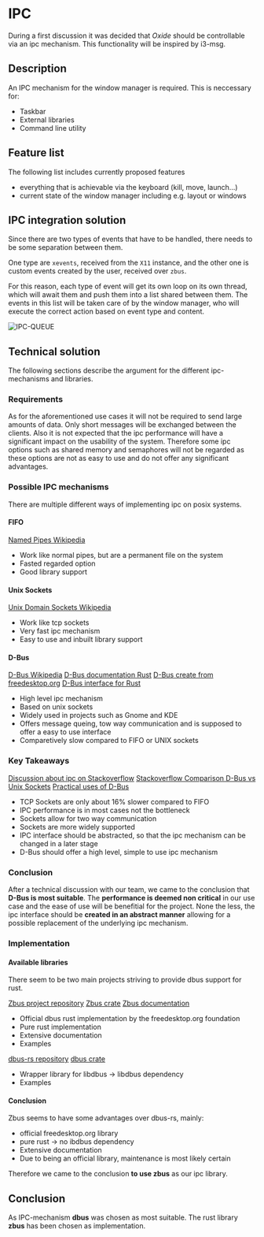 # IPC

During a first discussion it was decided that *Oxide* should be controllable via an ipc mechanism.
This functionality will be inspired by i3-msg.

## Description
An IPC mechanism for the window manager is required.
This is neccessary for:

* Taskbar
* External libraries
* Command line utility

## Feature list
The following list includes currently proposed features

* everything that is achievable via the keyboard (kill, move, launch...)
* current state of the window manager including e.g. layout or windows


## IPC integration solution

Since there are two types of events that have to be handled, there
needs to be some separation between them.

One type are `xevents`, received from the `X11` instance, and the other one
is custom events created by the user, received over `zbus`.

For this reason, each type of event will get its own loop on its own thread,
which will await them and push them into a list shared between them.
The events in this list will be taken care of by the window manager,
who will execute the correct action based on event type and content.

![IPC-QUEUE](ipc-queue.png)

## Technical solution
The following sections describe the argument for the different ipc-mechanisms and libraries.

### Requirements
As for the aforementioned use cases it will not be required to send large amounts of data. 
Only short messages will be exchanged between the clients. Also it is not expected that the ipc performance will have a significant impact on the usability of the system.
Therefore some ipc options such as shared memory and semaphores will not be regarded as these options are not as easy to use and do not offer any significant advantages.

### Possible IPC mechanisms
There are multiple different ways of implementing ipc on posix systems.

#### FIFO
[Named Pipes Wikipedia](https://en.wikipedia.org/wiki/Named_pipe)
* Work like normal pipes, but are a permanent file on the system
* Fasted regarded option
* Good library support

#### Unix Sockets
[Unix Domain Sockets Wikipedia](https://de.wikipedia.org/wiki/Unix_Domain_Socket)
* Work like tcp sockets
* Very fast ipc mechanism
* Easy to use and inbuilt library support

#### D-Bus
[D-Bus Wikipedia](https://en.wikipedia.org/wiki/D-Bus)
[D-Bus documentation Rust](https://docs.rs/dbus/latest/dbus/)
[D-Bus create from freedesktop.org](https://dbus.pages.freedesktop.org/zbus/)
[D-Bus interface for Rust](https://github.com/diwic/dbus-rs)
* High level ipc mechanism
* Based on unix sockets
* Widely used in projects such as Gnome and KDE
* Offers message queing, tow way communication and is supposed to offer a easy to use interface
* Comparetively slow compared to FIFO or UNIX sockets

### Key Takeaways

[Discussion about ipc on Stackoverflow](https://stackoverflow.com/questions/1235958/ipc-performance-named-pipe-vs-socket)
[Stackoverflow Comparison D-Bus vs Unix Sockets](https://stackoverflow.com/questions/33887063/difference-between-dbus-and-other-interprocess-communications-method)
[Practical uses of D-Bus](https://unix.stackexchange.com/questions/604258/what-is-d-bus-practically-useful-for)

* TCP Sockets are only about 16% slower compared to FIFO
* IPC performance is in most cases not the bottleneck
* Sockets allow for two way communication
* Sockets are more widely supported
* IPC interface should be abstracted, so that the ipc mechanism can be changed in a later stage
* D-Bus should offer a high level, simple to use ipc mechanism


### Conclusion

After a technical discussion with our team, we came to the conclusion that **D-Bus is most suitable**.
The **performance is deemed non critical** in our use case and the ease of use will be benefitial for the project.
None the less, the ipc interface should be **created in an abstract manner** allowing for a possible replacement of the underlying ipc mechanism.  

### Implementation
#### Available libraries
There seem to be two main projects striving to provide dbus support for rust.

[Zbus project repository](https://gitlab.freedesktop.org/dbus/zbus/-/tree/main)
[Zbus crate](https://crates.io/crates/zbus)
[Zbus documentation](https://dbus.pages.freedesktop.org/zbus/)
* Official dbus rust implementation by the freedesktop.org foundation
* Pure rust implementation
* Extensive documentation
* Examples

[dbus-rs repository](https://github.com/diwic/dbus-rs)
[dbus crate](https://crates.io/crates/dbus)
* Wrapper library for libdbus -> libdbus dependency
* Examples

#### Conclusion
Zbus seems to have some advantages over dbus-rs, mainly:
* official freedesktop.org library
* pure rust -> no ibdbus dependency
* Extensive documentation
* Due to being an official library, maintenance is most likely certain

Therefore we came to the conclusion **to use zbus** as our ipc library.

## Conclusion
As IPC-mechanism **dbus** was chosen as most suitable.
The rust library **zbus** has been chosen as implementation.


